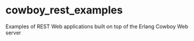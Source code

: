 # cowboy_rest_examples
Examples of REST Web applications built on top of the Erlang Cowboy Web server
